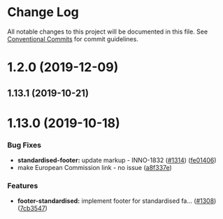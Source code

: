 # Change Log

All notable changes to this project will be documented in this file.
See [Conventional Commits](https://conventionalcommits.org) for commit guidelines.

<a name="1.2.0"></a>
# 1.2.0 (2019-12-09)



<a name="1.13.1"></a>
## 1.13.1 (2019-10-21)



<a name="1.13.0"></a>
# 1.13.0 (2019-10-18)


### Bug Fixes

* **standardised-footer:** update markup - INNO-1832 ([#1314](https://github.com/ec-europa/europa-component-library/issues/1314)) ([fe01406](https://github.com/ec-europa/europa-component-library/commit/fe01406))
* make European Commission link - no issue ([a8f337e](https://github.com/ec-europa/europa-component-library/commit/a8f337e))


### Features

* **footer-standardised:** implement footer for standardised fa… ([#1308](https://github.com/ec-europa/europa-component-library/issues/1308)) ([7cb3547](https://github.com/ec-europa/europa-component-library/commit/7cb3547))
